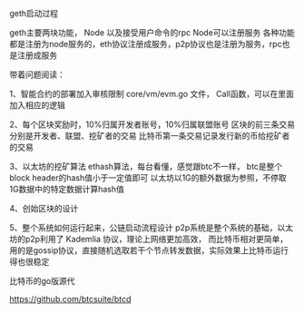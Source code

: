 geth启动过程

geth主要两块功能， Node 以及接受用户命令的rpc
Node可以注册服务
各种功能都是注册为node服务的，eth协议注册成服务，p2p协议也是注册为服务，rpc也是注册成服务


带着问题阅读：

1、智能合约的部署加入审核限制
core/vm/evm.go 文件， Call函数，可以在里面加入相应的逻辑

2、每个区块奖励时，10%归属开发者账号，10%归属联盟账号
区块的前三条交易分别是开发者、联盟、挖矿者的交易
比特币第一条交易记录发行新的币给挖矿者的交易

3、以太坊的挖矿算法
ethash算法，每台看懂，感觉跟btc不一样， btc是整个block header的hash值小于一定值即可
以太坊以1G的额外数据为参照，不停取1G数据中的特定数据计算hash值

4、创始区块的设计


5、整个系统如何运行起来，公链启动流程设计
p2p系统是整个系统的基础，以太坊的p2p利用了 Kademlia 协议，理论上网络更加高效， 而比特币相对更简单，用的是gossip协议，直接随机选取若干个节点转发数据，实际效果上比特币运行得也很稳定



比特币的go版源代

https://github.com/btcsuite/btcd
